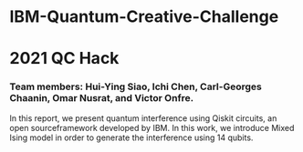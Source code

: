 # IBM-Quantum-Creative-Challenge
# 2021 QC Hack  
### Team members: Hui-Ying Siao, Ichi Chen, Carl-Georges Chaanin, Omar Nusrat, and Victor Onfre. 
In this report, we present quantum interference using Qiskit circuits, an open sourceframework developed by IBM. In this work, we introduce Mixed Ising model in order to generate the interference using 14 qubits.
